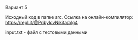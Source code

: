 Вариант 5

Исходный код в папке src. Ссылка на онлайн-компилятор: https://repl.it/@PribylovNikita/alg4

input.txt - файл с тестовыми данными
